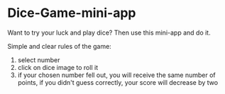 # Dice-Game-mini-app
Want to try your luck and play dice?
Then use this mini-app and do it.

Simple and clear rules of the game:
1) select number 
2) click on dice image to roll it 
3) if your chosen number fell out, you will receive the same number of points, if you didn't guess correctly, your score will decrease by two
